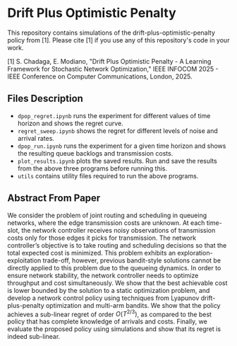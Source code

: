 # Drift Plus Optimistic Penalty

This repository contains simulations of the drift-plus-optimistic-penalty policy from [1]. Please cite [1] if you use any of this repository's code in your work.

[1] S. Chadaga, E. Modiano, "Drift Plus Optimistic Penalty - A Learning Framework for Stochastic Network Optimization," IEEE INFOCOM 2025 - IEEE Conference on Computer Communications, London, 2025.

## Files Description
- `dpop_regret.ipynb` runs the experiment for different values of time horizon and shows the regret curve.
- `regret_sweep.ipynb` shows the regret for different levels of noise and arrival rates.
- `dpop_run.ipynb` runs the experiment for a given time horizon and shows the resulting queue backlogs and transmission costs.
- `plot_results.ipynb` plots the saved results. Run and save the results from the above three programs before running this.
- `utils` contains utility files required to run the above programs.

## Abstract From Paper
We consider the problem of joint routing and scheduling in queueing networks, where the edge transmission costs are unknown. At each time-slot, the network controller receives noisy observations of transmission costs only for those edges it picks for transmission. The network controller’s objective is to take routing and scheduling decisions so that the total expected cost is minimized. This problem exhibits an exploration-exploitation trade-off, however, previous bandit-style solutions cannot be directly applied to this problem due to the queueing dynamics. In order to ensure network stability, the network controller needs to optimize throughput and cost simultaneously. We show that the best achievable cost is lower bounded by the solution to a static optimization problem, and develop a network control policy using techniques from Lyapunov drift-plus-penalty optimization and multi-arm bandits. We show that the policy achieves a sub-linear regret of order $O(T^{2/3})$, as compared to the best policy that has complete knowledge of arrivals and costs. Finally, we evaluate the proposed policy using simulations and show that its regret is indeed sub-linear.
